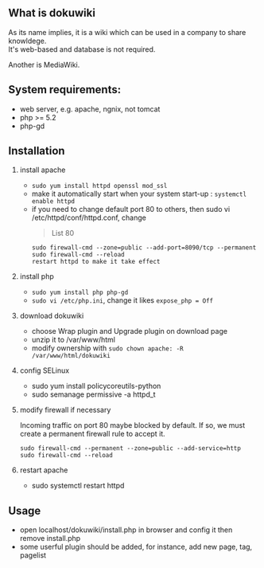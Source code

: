 ## What is dokuwiki
   As its name implies, it is a wiki which can be used in a company to share knowldege.  
   It's web-based and database is not required.
   
   Another is MediaWiki.
   
## System requirements:
- web server, e.g. apache, ngnix, not tomcat
- php >= 5.2
- php-gd

## Installation
1. install apache
   * `sudo yum install httpd openssl mod_ssl`
   * make it automatically start when your system start-up : `systemctl enable httpd`
   * if you need to change default port 80 to others, then sudo vi /etc/httpd/conf/httpd.conf, change 
     > List 80
     ```
     sudo firewall-cmd --zone=public --add-port=8090/tcp --permanent
     sudo firewall-cmd --reload
     restart httpd to make it take effect
     ```
2. install php
   * `sudo yum install php php-gd`
   * `sudo vi /etc/php.ini`, change it likes `expose_php = Off`
3. download dokuwiki
   * choose Wrap plugin and Upgrade plugin on download page
   * unzip it to /var/www/html
   * modify ownership with `sudo chown apache: -R /var/www/html/dokuwiki`
4. config SELinux
   * sudo yum install policycoreutils-python
   * sudo semanage permissive -a httpd_t
   
5. modify firewall if necessary
   
   Incoming traffic on port 80 maybe blocked by default. If so, we must create a permanent firewall rule to accept it.
   ```
   sudo firewall-cmd --permanent --zone=public --add-service=http 
   sudo firewall-cmd --reload
   ```
   
6. restart apache
   * sudo systemctl restart httpd
   
## Usage
- open localhost/dokuwiki/install.php in browser and config it then remove install.php
- some userful plugin should be added, for instance, add new page, tag, pagelist
